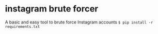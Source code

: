# instagram brute forcer
A basic and easy tool to brute force Instagram accounts
`$ pip install -r requirements.txt`